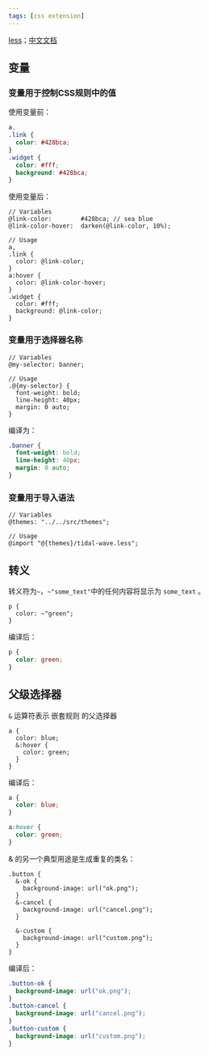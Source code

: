 ```yaml
---
tags: [css extension]
---
```


[less](https://lesscss.org/)；[中文文档](https://lesscss.cn/)

## 变量
### 变量用于控制CSS规则中的值
使用变量前：
```css
a,
.link {
  color: #428bca;
}
.widget {
  color: #fff;
  background: #428bca;
}
```
使用变量后：
```less
// Variables
@link-color:        #428bca; // sea blue
@link-color-hover:  darken(@link-color, 10%);

// Usage
a,
.link {
  color: @link-color;
}
a:hover {
  color: @link-color-hover;
}
.widget {
  color: #fff;
  background: @link-color;
}
```

### 变量用于选择器名称
```less
// Variables
@my-selector: banner;

// Usage
.@{my-selector} {
  font-weight: bold;
  line-height: 40px;
  margin: 0 auto;
}
```
编译为：
```css
.banner {
  font-weight: bold;
  line-height: 40px;
  margin: 0 auto;
}
```

### 变量用于导入语法
```less
// Variables
@themes: "../../src/themes";

// Usage
@import "@{themes}/tidal-wave.less";
```

## 转义
转义符为`~`，`~"some_text"`中的任何内容将显示为 `some_text` 。
```less
p {
  color: ~"green";
}
```
编译后：
```css
p {
  color: green;
}
```

## 父级选择器
`&` 运算符表示 嵌套规则 的父选择器
```less
a {
  color: blue;
  &:hover {
    color: green;
  }
}
```
编译后：
```css
a {
  color: blue;
}

a:hover {
  color: green;
}
```

& 的另一个典型用途是生成重复的类名：
```less
.button {
  &-ok {
    background-image: url("ok.png");
  }
  &-cancel {
    background-image: url("cancel.png");
  }

  &-custom {
    background-image: url("custom.png");
  }
}
```
编译后：
```css
.button-ok {
  background-image: url("ok.png");
}
.button-cancel {
  background-image: url("cancel.png");
}
.button-custom {
  background-image: url("custom.png");
}
```